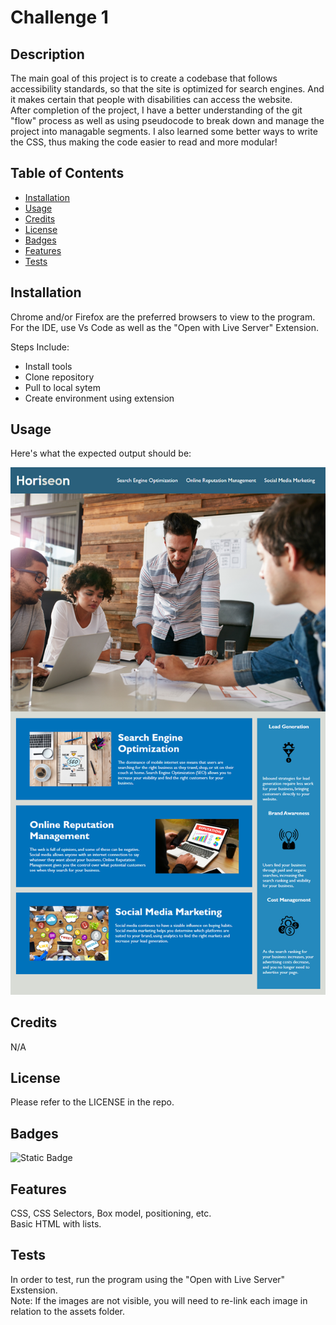 # Challenge 1

## Description

The main goal of this project is to create a codebase that follows accessibility standards, so that the site is optimized for search engines. And it makes certain that people with disabilities can access the website.
<br>
After completion of the project, I have a better understanding of the git "flow" process as well as using pseudocode to break down and manage the project into managable segments. I also learned some better ways to write the CSS, thus making the code easier to read and more modular!

## Table of Contents

- [Installation](#installation)
- [Usage](#usage)
- [Credits](#credits)
- [License](#license)
- [Badges](#badges)
- [Features](#features)
- [Tests](#tests)

## Installation

Chrome and/or Firefox are the preferred browsers to view to the program.
<br>
For the IDE, use Vs Code as well as the "Open with Live Server" Extension.

Steps Include:

- Install tools
- Clone repository
- Pull to local sytem
- Create environment using extension

## Usage

Here's what the expected output should be:

![alt text](assets/images/01-html-css-git-homework-demo.png)

## Credits

N/A

## License

Please refer to the LICENSE in the repo.

## Badges

![Static Badge](https://img.shields.io/badge/HTML_and_CSS%20-100%25%20-blue)

## Features

CSS, CSS Selectors, Box model, positioning, etc.
<br>
Basic HTML with lists.

## Tests

In order to test, run the program using the "Open with Live Server" Exstension.
<br>
Note: If the images are not visible, you will need to re-link each image in relation to the assets folder.
